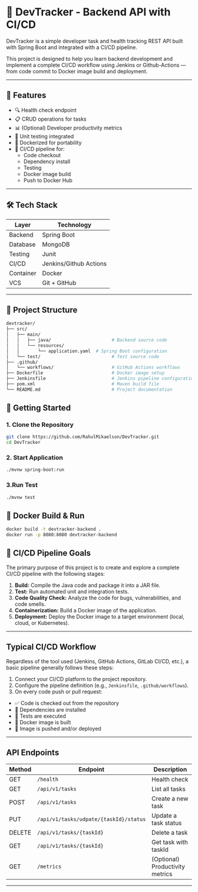 # 🚀 DevTracker - Backend API with CI/CD

DevTracker is a simple developer task and health tracking REST API built with Spring Boot and integrated with a  CI/CD pipeline.

This project is designed to help you learn backend development and implement a complete CI/CD workflow using Jenkins or Github-Actions — from code commit to Docker image build and deployment.

---

## 📌 Features

- 🔍 Health check endpoint
- 📋 CRUD operations for tasks
- 📊 (Optional) Developer productivity metrics
- 🧪 Unit testing integrated
- 🐳 Dockerized for portability
- 🔁 CI/CD pipeline for:
  - Code checkout
  - Dependency install
  - Testing
  - Docker image build
  - Push to Docker Hub

---

## 🛠️ Tech Stack

| Layer       | Technology             |
|-------------|------------------------|
| Backend     | Spring Boot            |
| Database    | MongoDB                |
| Testing     | Junit                  |
| CI/CD       | Jenkins/Github Actions |
| Container   | Docker                 |
| VCS         | Git + GitHub           |

---

## 📂 Project Structure

```bash
devtracker/
├── src/
│   ├── main/
│   │   ├── java/                       # Backend source code
│   │   └── resources/
│   │       └── application.yaml  # Spring Boot configuration
│   └── test/                           # Test source code
├── .github/
│   └── workflows/                      # GitHub Actions workflows
├── Dockerfile                          # Docker image setup
├── Jenkinsfile                         # Jenkins pipeline configuration
├── pom.xml                             # Maven build file
└── README.md                           # Project documentation
```

## 🚀 Getting Started

### 1. Clone the Repository

```bash
git clone https://github.com/RahulMikaelson/DevTracker.git
cd DevTracker
```
### 2. Start Application

```bash
./mvnw spring-boot:run
```
### 3.Run Test

```bash
./mvnw test
```

## 🐳 Docker Build & Run
```bash
docker build -t devtracker-backend .
docker run -p 8080:8080 devtracker-backend
```
## 🔄  CI/CD Pipeline Goals
The primary purpose of this project is to create and explore a complete CI/CD pipeline with the following stages:

1. **Build:** Compile the Java code and package it into a JAR file.
2. **Test:** Run automated unit and integration tests.
3. **Code Quality Check:** Analyze the code for bugs, vulnerabilities, and code smells.
4. **Containerization:** Build a Docker image of the application.
5. **Deployment:** Deploy the Docker image to a target environment (local, cloud, or Kubernetes).

---

## Typical CI/CD Workflow

Regardless of the tool used (Jenkins, GitHub Actions, GitLab CI/CD, etc.), a basic pipeline generally follows these steps:

1. Connect your CI/CD platform to the project repository.
2. Configure the pipeline definition (e.g., `Jenkinsfile`, `.github/workflows`).
3. On every code push or pull request:
  - ✅ Code is checked out from the repository
  - 🔧 Dependencies are installed
  - 🧪 Tests are executed
  - 🐳 Docker image is built
  - 🚢 Image is pushed and/or deployed
---

## API Endpoints

| Method | Endpoint                               | Description                     |
| ------ |----------------------------------------|---------------------------------|
| GET    | `/health`                              | Health check                    |
| GET    | `/api/v1/tasks`                        | List all tasks                  |
| POST   | `/api/v1/tasks`                        | Create a new task               |
| PUT    | `/api/v1/tasks/udpate/{taskId}/status` | Update a task status            |
| DELETE | `/api/v1/tasks/{taskId}`               | Delete a task                   |
| GET    | `/api/v1/tasks/{taskId}`               | Get task with taskId            |
| GET    | `/metrics`                             | (Optional) Productivity metrics |

---



